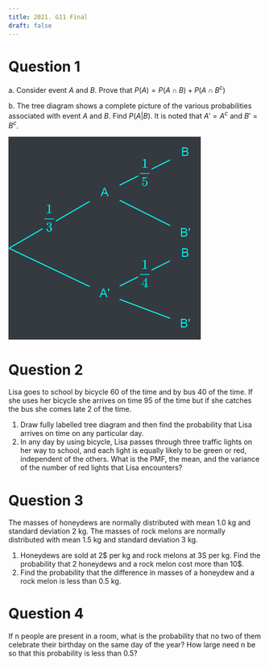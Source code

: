 ```yaml
---
title: 2021. G11 Final
draft: false
---
```


# Question 1
a. Consider event $A$ and $B$. Prove that $P(A) = P(A \cap B) + P(A \cap B^c)$

b. The tree diagram shows a complete picture of the various probabilities associated with event $A$ and $B$. Find $P(A|B)$. It is noted that $A' = A^c$ and $B' = B^c$.

![](01.webp)

# Question 2
Lisa goes to school by bicycle $60%$ of the time and by bus $40%$ of the time. If she uses her bicycle she arrives on time $95%$ of the time but if she catches the bus she comes late $2%$ of the time.
1. Draw fully labelled tree diagram and then find the probability that Lisa arrives on time on any particular day.
2. In any day by using bicycle, Lisa passes through three traffic lights on her way to school, and each light is equally likely to be green or red, independent of the others. What is the PMF, the mean, and the variance of the number of red lights that Lisa encounters?

# Question 3
The masses of honeydews are normally distributed with mean 1.0 kg and standard deviation 2 kg. The masses of rock melons are normally distributed with mean 1.5 kg and standard deviation 3 kg.
1. Honeydews are sold at 2$ per kg and rock melons at 3S per kg. Find the probability that 2 honeydews and a rock melon cost more than 10$.
2. Find the probability that the difference in masses of a honeydew and a rock melon is less than 0.5 kg.

# Question 4
If n people are present in a room, what is the probability that no two of them celebrate their birthday on the same day of the year? How large need n be so that this probability is less than 0.5?